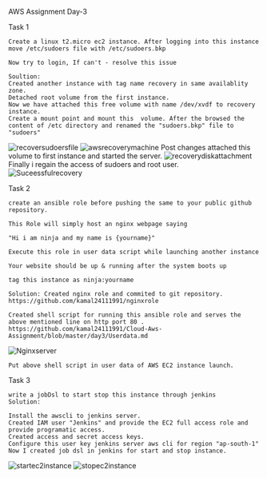 AWS Assignment Day-3


Task 1

    Create a linux t2.micro ec2 instance. After logging into this instance move /etc/sudoers file with /etc/sudoers.bkp

    Now try to login, If can't - resolve this issue
    
    Soultion:
    Created another instance with tag name recovery in same availablity zone.
    Detached root volume from the first instance.
    Now we have attached this free volume with name /dev/xvdf to recovery instance.
    Create a mount point and mount this  volume. After the browsed the content of /etc directory and renamed the "sudoers.bkp" file to "sudoers"
 ![recoversudoersfile](https://github.com/kamal24111991/Cloud-Aws-Assignment/blob/master/day3/media/recoversudoersfile.png)
![awsrecoverymachine](https://github.com/kamal24111991/Cloud-Aws-Assignment/blob/master/day3/media/awsrecoverymachine.png)
    Post changes attached this volume to first instance and started the server.
    ![recoverydiskattachment](https://github.com/kamal24111991/Cloud-Aws-Assignment/blob/master/day3/media/recoverydiskattachment.png)
    Finally i regain the access of sudoers and root user.    
 ![Suceessfulrecovery](https://github.com/kamal24111991/Cloud-Aws-Assignment/blob/master/day3/media/Suceessfulrecovery.png)
 
Task 2

    create an ansible role before pushing the same to your public github repository.

    This Role will simply host an nginx webpage saying

    "Hi i am ninja and my name is {yourname}"

    Execute this role in user data script while launching another instance

    Your website should be up & running after the system boots up

    tag this instance as ninja:yourname

    Solution: Created nginx role and commited to git repository.
    https://github.com/kamal24111991/nginxrole
    
    Created shell script for running this ansible role and serves the above mentioned line on http port 80 .
    https://github.com/kamal24111991/Cloud-Aws-Assignment/blob/master/day3/Userdata.md
    
   ![Nginxserver](https://github.com/kamal24111991/Cloud-Aws-Assignment/blob/master/day3/media/Nginxserver.png)
   
    Put above shell script in user data of AWS EC2 instance launch.
    

Task 3

    write a jobDsl to start stop this instance through jenkins
    Solution: 
    
    Install the awscli to jenkins server.
    Created IAM user "Jenkins" and provide the EC2 full access role and provide programatic access.
    Created access and secret access keys.
    Configure this user key jenkins server aws cli for region "ap-south-1"
    Now I created job dsl in jenkins for start and stop instance.
   ![startec2instance](https://github.com/kamal24111991/Cloud-Aws-Assignment/blob/master/day3/startec2instance.groovy)
   ![stopec2instance](https://github.com/kamal24111991/Cloud-Aws-Assignment/blob/master/day3/stopec2instance.groovy)
